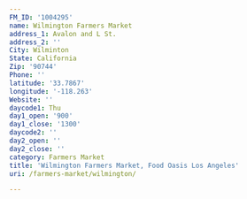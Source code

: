 ```yaml
---
FM_ID: '1004295'
name: Wilmington Farmers Market
address_1: Avalon and L St.
address_2: ''
City: Wilminton
State: California
Zip: '90744'
Phone: ''
latitude: '33.7867'
longitude: '-118.263'
Website: ''
daycode1: Thu
day1_open: '900'
day1_close: '1300'
daycode2: ''
day2_open: ''
day2_close: ''
category: Farmers Market
title: 'Wilmington Farmers Market, Food Oasis Los Angeles'
uri: /farmers-market/wilmington/

---
```

